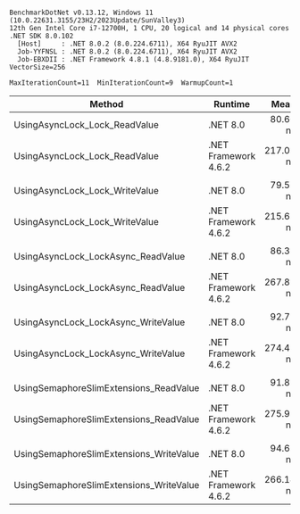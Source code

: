 ```

BenchmarkDotNet v0.13.12, Windows 11 (10.0.22631.3155/23H2/2023Update/SunValley3)
12th Gen Intel Core i7-12700H, 1 CPU, 20 logical and 14 physical cores
.NET SDK 8.0.102
  [Host]     : .NET 8.0.2 (8.0.224.6711), X64 RyuJIT AVX2
  Job-YYFNSL : .NET 8.0.2 (8.0.224.6711), X64 RyuJIT AVX2
  Job-EBXDII : .NET Framework 4.8.1 (4.8.9181.0), X64 RyuJIT VectorSize=256

MaxIterationCount=11  MinIterationCount=9  WarmupCount=1  

```

| Method                                  | Runtime              |      Mean |     Error |   StdDev | Ratio | RatioSD |
|-----------------------------------------|----------------------|----------:|----------:|---------:|------:|--------:|
| UsingAsyncLock_Lock_ReadValue           | .NET 8.0             |  80.60 ns |  2.699 ns | 1.952 ns |  1.00 |    0.00 |
| UsingAsyncLock_Lock_ReadValue           | .NET Framework 4.6.2 | 217.09 ns |  7.163 ns | 5.179 ns |  2.70 |    0.11 |
|                                         |                      |           |           |          |       |         |
| UsingAsyncLock_Lock_WriteValue          | .NET 8.0             |  79.57 ns |  4.843 ns | 2.882 ns |  1.00 |    0.00 |
| UsingAsyncLock_Lock_WriteValue          | .NET Framework 4.6.2 | 215.68 ns |  4.927 ns | 3.259 ns |  2.72 |    0.09 |
|                                         |                      |           |           |          |       |         |
| UsingAsyncLock_LockAsync_ReadValue      | .NET 8.0             |  86.38 ns |  1.650 ns | 0.982 ns |  1.00 |    0.00 |
| UsingAsyncLock_LockAsync_ReadValue      | .NET Framework 4.6.2 | 267.89 ns |  8.682 ns | 5.743 ns |  3.11 |    0.09 |
|                                         |                      |           |           |          |       |         |
| UsingAsyncLock_LockAsync_WriteValue     | .NET 8.0             |  92.79 ns |  5.325 ns | 3.850 ns |  1.00 |    0.00 |
| UsingAsyncLock_LockAsync_WriteValue     | .NET Framework 4.6.2 | 274.49 ns |  9.320 ns | 6.739 ns |  2.96 |    0.16 |
|                                         |                      |           |           |          |       |         |
| UsingSemaphoreSlimExtensions_ReadValue  | .NET 8.0             |  91.83 ns |  4.981 ns | 3.295 ns |  1.00 |    0.00 |
| UsingSemaphoreSlimExtensions_ReadValue  | .NET Framework 4.6.2 | 275.93 ns | 11.034 ns | 7.978 ns |  3.01 |    0.13 |
|                                         |                      |           |           |          |       |         |
| UsingSemaphoreSlimExtensions_WriteValue | .NET 8.0             |  94.61 ns |  6.730 ns | 4.866 ns |  1.00 |    0.00 |
| UsingSemaphoreSlimExtensions_WriteValue | .NET Framework 4.6.2 | 266.14 ns | 10.752 ns | 7.775 ns |  2.82 |    0.20 |
